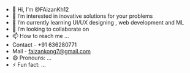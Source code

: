 - 👋 Hi, I’m @FAizanKh12
- 👀 I’m interested in inovative solutions for your problems
- 🌱 I’m currently learning UI/UX designing , web development and ML
- 💞️ I’m looking to collaborate on 
- 📫 How to reach me ...
- Contact - +91 636280771
- Mail - faizankong7@gmail.com
- 😄 Pronouns: ...
- ⚡ Fun fact: ...

<!---
FAizanKh12/FAizanKh12 is a ✨ special ✨ repository because its `README.md` (this file) appears on your GitHub profile.
You can click the Preview link to take a look at your changes.
--->
